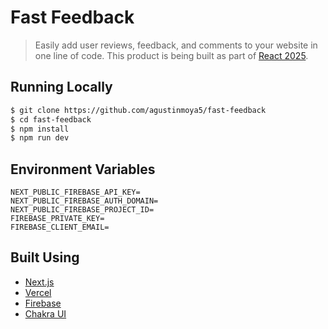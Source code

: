 # Fast Feedback
> Easily add user reviews, feedback, and comments to your website in one line of code.
This product is being built as part of [React 2025](https://react2025.com).
## Running Locally
```bash
$ git clone https://github.com/agustinmoya5/fast-feedback
$ cd fast-feedback
$ npm install
$ npm run dev
```

## Environment Variables

```
NEXT_PUBLIC_FIREBASE_API_KEY=
NEXT_PUBLIC_FIREBASE_AUTH_DOMAIN=
NEXT_PUBLIC_FIREBASE_PROJECT_ID=
FIREBASE_PRIVATE_KEY=
FIREBASE_CLIENT_EMAIL=
```

## Built Using

- [Next.js](https://nextjs.org/)
- [Vercel](https://vercel.com)
- [Firebase](https://firebase.com)
- [Chakra UI](https://chakra-ui.com/)
